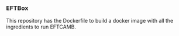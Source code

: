 ### EFTBox

This repository has the Dockerfile to build a docker image with all the ingredients to
run EFTCAMB.
